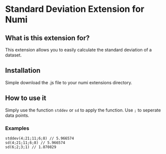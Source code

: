 # Standard Deviation Extension for Numi

## What is this extension for?

This extension allows you to easily calculate the standard deviation of a dataset.

## Installation

Simple download the .js file to your numi extensions directory.

## How to use it

Simply use the function `stddev` or `sd` to apply the function. Use `;` to seperate data points.

### Examples

```
stddev(4;21;11;6;8) // 5.966574
sd(4;21;11;6;8) // 5.966574
sd(6;2;3;1) // 1.870829
```
